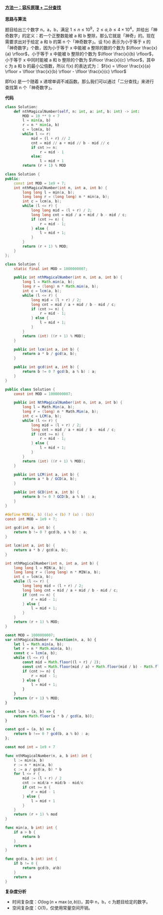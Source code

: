 ﻿#### [方法一：容斥原理 + 二分查找](https://leetcode.cn/problems/nth-magical-number/solutions/1983699/di-n-ge-shen-qi-shu-zi-by-leetcode-solut-6vyy/)

**思路与算法**

题目给出三个数字 n，a，b，满足 $1 \le n \le 10^9$，$2 \le a, b \le 4 \times 10^4$，并给出「神奇数字」的定义：若一个正整数能被 a 和 b 整除，那么它就是「神奇」的。现在需要求出对于给定 a 和 b 的第 n 个「神奇数字」。设 f(x) 表示为小于等于 x 的「神奇数字」个数，因为小于等于 x 中能被 a 整除的数的个数为 $\lfloor \frac{x}{a} \rfloor$，小于等于 x 中能被 b 整除的个数为 $\lfloor \frac{x}{b} \rfloor$，小于等于 x 中同时能被 a 和 b 整除的个数为 $\lfloor \frac{x}{c} \rfloor$，其中 c 为 a 和 b 的最小公倍数，所以 f(x) 的表达式为：
$f(x) = \lfloor \frac{x}{a} \rfloor + \lfloor \frac{x}{b} \rfloor - \lfloor \frac{x}{c} \rfloor$

即f(x) 是一个随着 x 递增单调不减函数。那么我们可以通过「二分查找」来进行查找第 n 个「神奇数字」。

**代码**

```python
class Solution:
    def nthMagicalNumber(self, n: int, a: int, b: int) -> int:
        MOD = 10 ** 9 + 7
        l = min(a, b)
        r = n * min(a, b)
        c = lcm(a, b)
        while l <= r:
            mid = (l + r) // 2
            cnt = mid // a + mid // b - mid // c
            if cnt >= n:
                r = mid - 1
            else:
                l = mid + 1
        return (r + 1) % MOD
```

```cpp
class Solution {
public:
    const int MOD = 1e9 + 7;
    int nthMagicalNumber(int n, int a, int b) {
        long long l = min(a, b);
        long long r = (long long) n * min(a, b);
        int c = lcm(a, b);
        while (l <= r) {
            long long mid = (l + r) / 2;
            long long cnt = mid / a + mid / b - mid / c;
            if (cnt >= n) {
                r = mid - 1;
            } else {
                l = mid + 1;
            }
        }
        return (r + 1) % MOD;
    }
};
```

```java
class Solution {
    static final int MOD = 1000000007;

    public int nthMagicalNumber(int n, int a, int b) {
        long l = Math.min(a, b);
        long r = (long) n * Math.min(a, b);
        int c = lcm(a, b);
        while (l <= r) {
            long mid = (l + r) / 2;
            long cnt = mid / a + mid / b - mid / c;
            if (cnt >= n) {
                r = mid - 1;
            } else {
                l = mid + 1;
            }
        }
        return (int) ((r + 1) % MOD);
    }

    public int lcm(int a, int b) {
        return a * b / gcd(a, b);
    }

    public int gcd(int a, int b) {
        return b != 0 ? gcd(b, a % b) : a;
    }
}
```

```c#
public class Solution {
    const int MOD = 1000000007;

    public int NthMagicalNumber(int n, int a, int b) {
        long l = Math.Min(a, b);
        long r = (long) n * Math.Min(a, b);
        int c = LCM(a, b);
        while (l <= r) {
            long mid = (l + r) / 2;
            long cnt = mid / a + mid / b - mid / c;
            if (cnt >= n) {
                r = mid - 1;
            } else {
                l = mid + 1;
            }
        }
        return (int) ((r + 1) % MOD);
    }

    public int LCM(int a, int b) {
        return a * b / GCD(a, b);
    }

    public int GCD(int a, int b) {
        return b != 0 ? GCD(b, a % b) : a;
    }
}
```

```c
#define MIN(a, b) ((a) < (b) ? (a) : (b))
const int MOD = 1e9 + 7;

int gcd(int a, int b) {
    return b != 0 ? gcd(b, a % b) : a;
}

int lcm(int a, int b) {
    return a * b / gcd(a, b);
}

int nthMagicalNumber(int n, int a, int b) {
    long long l = MIN(a, b);
    long long r = (long long) n * MIN(a, b);
    int c = lcm(a, b);
    while (l <= r) {
        long long mid = (l + r) / 2;
        long long cnt = mid / a + mid / b - mid / c;
        if (cnt >= n) {
            r = mid - 1;
        } else {
            l = mid + 1;
        }
    }
    return (r + 1) % MOD;
}
```

```javascript
const MOD = 1000000007;
var nthMagicalNumber = function(n, a, b) {
    let l = Math.min(a, b);
    let r = n * Math.min(a, b);
    const c = lcm(a, b);
    while (l <= r) {
        const mid = Math.floor((l + r) / 2);
        const cnt = Math.floor(mid / a) + Math.floor(mid / b) - Math.floor(mid / c);
        if (cnt >= n) {
            r = mid - 1;
        } else {
            l = mid + 1;
        }
    }
    return (r + 1) % MOD;
}

const lcm = (a, b) => {
    return Math.floor(a * b / gcd(a, b));
}

const gcd = (a, b) => {
    return b !== 0 ? gcd(b, a % b) : a;
};
```

```go
const mod int = 1e9 + 7

func nthMagicalNumber(n, a, b int) int {
    l := min(a, b)
    r := n * min(a, b)
    c := a / gcd(a, b) * b
    for l <= r {
        mid := (l + r) / 2
        cnt := mid/a + mid/b - mid/c
        if cnt >= n {
            r = mid - 1
        } else {
            l = mid + 1
        }
    }
    return (r + 1) % mod
}

func min(a, b int) int {
    if a > b {
        return b
    }
    return a
}

func gcd(a, b int) int {
    if b != 0 {
        return gcd(b, a%b)
    }
    return a
}
```

**复杂度分析**

-   时间复杂度：$O(\log(n \times \max(a, b)))$，其中 n，b，c 为题目给定的数字。
-   空间复杂度：O(1)，仅使用常量空间开销。
